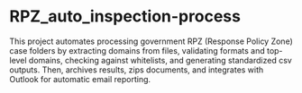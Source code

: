 # RPZ_auto_inspection-process
This project automates processing government RPZ (Response Policy Zone) case folders by extracting domains from files, validating formats and top-level domains, checking against whitelists, and generating standardized csv outputs. Then, archives results, zips documents, and integrates with Outlook for automatic email reporting.
